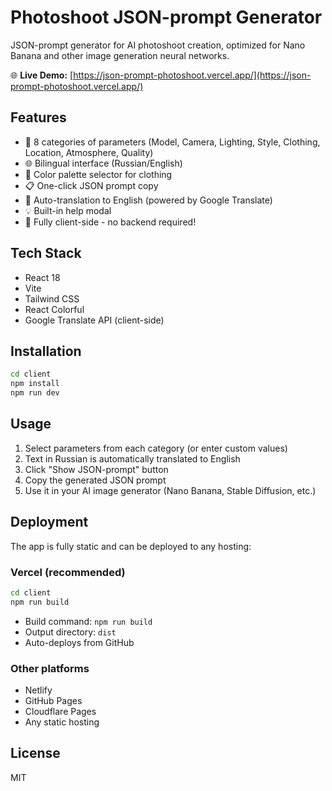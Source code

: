 # Photoshoot JSON-prompt Generator

JSON-prompt generator for AI photoshoot creation, optimized for Nano Banana and other image generation neural networks.

🌐 **Live Demo:** [https://json-prompt-photoshoot.vercel.app/](https://json-prompt-photoshoot.vercel.app/)

## Features

- 📸 8 categories of parameters (Model, Camera, Lighting, Style, Clothing, Location, Atmosphere, Quality)
- 🌐 Bilingual interface (Russian/English)
- 🎨 Color palette selector for clothing
- 📋 One-click JSON prompt copy
- 🔄 Auto-translation to English (powered by Google Translate)
- 💡 Built-in help modal
- 🚀 Fully client-side - no backend required!

## Tech Stack

- React 18
- Vite
- Tailwind CSS
- React Colorful
- Google Translate API (client-side)

## Installation

```bash
cd client
npm install
npm run dev
```

## Usage

1. Select parameters from each category (or enter custom values)
2. Text in Russian is automatically translated to English
3. Click "Show JSON-prompt" button
4. Copy the generated JSON prompt
5. Use it in your AI image generator (Nano Banana, Stable Diffusion, etc.)

## Deployment

The app is fully static and can be deployed to any hosting:

### Vercel (recommended)
```bash
cd client
npm run build
```
- Build command: `npm run build`
- Output directory: `dist`
- Auto-deploys from GitHub

### Other platforms
- Netlify
- GitHub Pages
- Cloudflare Pages
- Any static hosting

## License

MIT
